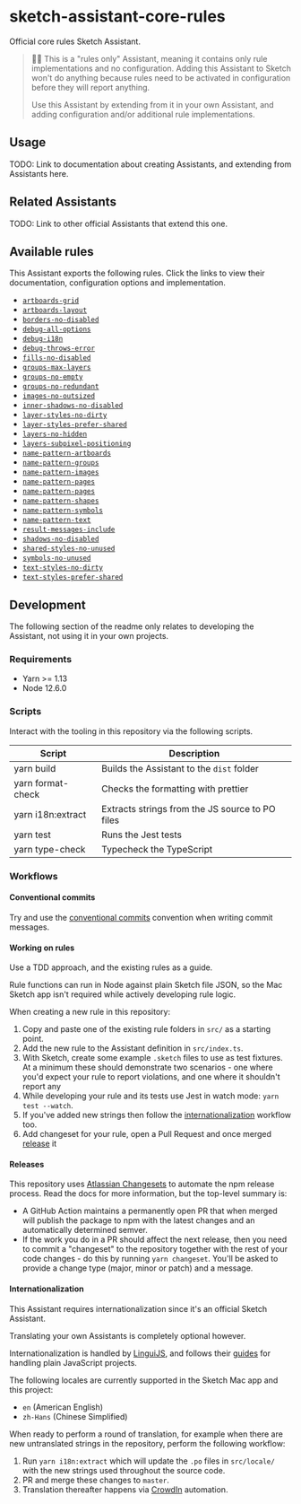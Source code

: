 # sketch-assistant-core-rules

Official core rules Sketch Assistant.

> 💁‍♀️ This is a "rules only" Assistant, meaning it contains only rule implementations and no
> configuration. Adding this Assistant to Sketch won't do anything because rules need to be
> activated in configuration before they will report anything.
>
> Use this Assistant by extending from it in your own Assistant, and adding configuration and/or
> additional rule implementations.

## Usage

TODO: Link to documentation about creating Assistants, and extending from Assistants here.

## Related Assistants

TODO: Link to other official Assistants that extend this one.

## Available rules

This Assistant exports the following rules. Click the links to view their documentation,
configuration options and implementation.

- [`artboards-grid`](./src/rules/artboards-grid)
- [`artboards-layout`](./src/rules/artboards-layout)
- [`borders-no-disabled`](./src/rules/borders-no-disabled)
- [`debug-all-options`](./src/rules/debug-all-options)
- [`debug-i18n`](./src/rules/debug-i18n)
- [`debug-throws-error`](./src/rules/debug-throws-error)
- [`fills-no-disabled`](./src/rules/fills-no-disabled)
- [`groups-max-layers`](./src/rules/groups-max-layers)
- [`groups-no-empty`](./src/rules/groups-no-empty)
- [`groups-no-redundant`](./src/rules/groups-no-redundant)
- [`images-no-outsized`](./src/rules/images-no-outsized)
- [`inner-shadows-no-disabled`](./src/rules/inner-shadows-no-disabled)
- [`layer-styles-no-dirty`](./src/layer-styles-no-dirty)
- [`layer-styles-prefer-shared`](./src/rules/layer-styles-prefer-shared)
- [`layers-no-hidden`](./src/rules/layers-no-hidden)
- [`layers-subpixel-positioning`](./src/rules/layers-subpixel-positioning)
- [`name-pattern-artboards`](./src/rules/name-pattern-artboards)
- [`name-pattern-groups`](./src/rules/name-pattern-groups)
- [`name-pattern-images`](./src/rules/name-pattern-images)
- [`name-pattern-pages`](./src/rules/name-pattern-pages)
- [`name-pattern-pages`](./src/rules/name-pattern-pages)
- [`name-pattern-shapes`](./src/rules/name-pattern-shapes)
- [`name-pattern-symbols`](./src/rules/name-pattern-symbols)
- [`name-pattern-text`](./src/rules/name-pattern-text)
- [`result-messages-include`](./src/rules/result-messages-include)
- [`shadows-no-disabled`](./src/rules/shadows-no-disabled)
- [`shared-styles-no-unused`](./src/rules/shared-styles-no-unused)
- [`symbols-no-unused`](./src/rules/symbols-no-unused)
- [`text-styles-no-dirty`](./src/text-styles-no-dirty)
- [`text-styles-prefer-shared`](./src/rules/text-styles-prefer-shared)

## Development

The following section of the readme only relates to developing the Assistant, not using it in your
own projects.

### Requirements

- Yarn >= 1.13
- Node 12.6.0

### Scripts

Interact with the tooling in this repository via the following scripts.

| Script            | Description                                     |
| ----------------- | ----------------------------------------------- |
| yarn build        | Builds the Assistant to the `dist` folder       |
| yarn format-check | Checks the formatting with prettier             |
| yarn i18n:extract | Extracts strings from the JS source to PO files |
| yarn test         | Runs the Jest tests                             |
| yarn type-check   | Typecheck the TypeScript                        |

### Workflows

#### Conventional commits

Try and use the [conventional commits](https://www.conventionalcommits.org/) convention when writing
commit messages.

#### Working on rules

Use a TDD approach, and the existing rules as a guide.

Rule functions can run in Node against plain Sketch file JSON, so the Mac Sketch app isn't required
while actively developing rule logic.

When creating a new rule in this repository:

1. Copy and paste one of the existing rule folders in `src/` as a starting point.
1. Add the new rule to the Assistant definition in `src/index.ts`.
1. With Sketch, create some example `.sketch` files to use as test fixtures. At a minimum these
   should demonstrate two scenarios - one where you'd expect your rule to report violations, and one
   where it shouldn't report any
1. While developing your rule and its tests use Jest in watch mode: `yarn test --watch`.
1. If you've added new strings then follow the [internationalization](#internationalization)
   workflow too.
1. Add changeset for your rule, open a Pull Request and once merged [release](#releases) it

#### Releases

This repository uses [Atlassian Changesets](https://github.com/atlassian/changesets) to automate the
npm release process. Read the docs for more information, but the top-level summary is:

- A GitHub Action maintains a permanently open PR that when merged will publish the package to npm
  with the latest changes and an automatically determined semver.
- If the work you do in a PR should affect the next release, then you need to commit a "changeset"
  to the repository together with the rest of your code changes - do this by running
  `yarn changeset`. You'll be asked to provide a change type (major, minor or patch) and a message.

#### Internationalization

This Assistant requires internationalization since it's an official Sketch Assistant.

Translating your own Assistants is completely optional however.

Internationalization is handled by [LinguiJS](https://lingui.js.org), and follows their
[guides](https://lingui.js.org/tutorials/javascript.html) for handling plain JavaScript projects.

The following locales are currently supported in the Sketch Mac app and this project:

- `en` (American English)
- `zh-Hans` (Chinese Simplified)

When ready to perform a round of translation, for example when there are new untranslated strings in
the repository, perform the following workflow:

1. Run `yarn i18n:extract` which will update the `.po` files in `src/locale/` with the new strings
   used throughout the source code.
1. PR and merge these changes to `master`.
1. Translation thereafter happens via [CrowdIn](https://crowdin.com) automation.
